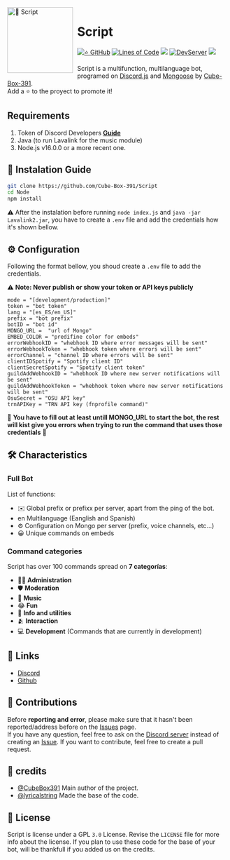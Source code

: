 <img width="150" height="150" align="left" style="float: left; margin: 0 10px 0 0;" alt="🤖 Script" src="https://cdn.discordapp.com/attachments/716260645271765024/891024190243745812/Script.png">  

# Script

[![⭐ GitHub](https://img.shields.io/github/stars/CubeBox391/Script.svg?style=social&label=Stars&style=flat)](https://github.com/LyricalString/Node/stargazers)
[![Lines of Code](https://sonarcloud.io/api/project_badges/measure?project=LyricalString_probando&metric=ncloc)](https://sonarcloud.io/dashboard?id=LyricalString_probando)
[![](https://img.shields.io/badge/discord.js-v13.0.0--dev-blue.svg?logo=npm)](https://github.com/discordjs)
[![DevServer](https://discordapp.com/api/guilds/744112347664089178/widget.png?style=shield)](https://discord.gg/kuMYA7f)
[![](https://img.shields.io/github/languages/top/Cube-Box-391/Script)]()

Script is a multifunction, multilanguage bot, programed on [Discord.js](https://discord.js.org) and [Mongoose](https://mongoosejs.com/docs/api.html) by [Cube-Box-391](https://github.com/Cube-Box-391).  
Add a ⭐ to the proyect to promote it!

## Requirements

1. Token of Discord Developers **[Guide](https://discordjs.guide/preparations/setting-up-a-bot-application.html#creating-your-bot)**
2. Java (to run Lavalink for the music module)
3. Node.js v16.0.0 or a more recent one.


## 🚀 Instalation Guide

```sh
git clone https://github.com/Cube-Box-391/Script
cd Node
npm install
```

⚠️ After the instalation before running `node index.js` and `java -jar Lavalink2.jar`, you have to create a `.env` file and add the credentials how it's shown bellow. 

## ⚙️ Configuration

Following the format bellow, you shoud create a `.env` file to add the credentials.

⚠️ **Note: Never publish or show your token or API keys publicly** 

```env
mode = "[development/production]"
token = "bot token"
lang = "[es_ES/en_US]"
prefix = "bot prefix"
botID = "bot id"
MONGO_URL =  "url of Mongo"
EMBED_COLOR = "predifine color for embeds"
errorWebhookID = "whebhook ID where error messages will be sent"
errorWebhookToken = "whebhook token where errors will be sent"
errorChannel = "channel ID where errors will be sent"
clientIDSpotify = "Spotify client ID"
clientSecretSpotify = "Spotify client token"
guildAddWebhookID = "whebhook ID where new server notifications will be sent"
guildAddWebhookToken = "whebhook token where new server notifications will be sent"
OsuSecret = "OSU API key"
trnAPIKey = "TRN API key (fnprofile command)"
```
🚨 **You have to fill out at least untill MONGO_URL to start the bot, the rest will kist give you errors when trying to run the command that uses those credentials** 🚨



## 🛠️ Characteristics

### Full Bot

List of functions:
*   ✉️ Global prefix or prefixx per server, apart from the ping of the bot.
*   en Multilanguage (Eanglish and Spanish)
*   ⚙️ Configuration on Mongo per server (prefix, voice channels, etc...)
*   😀 Unique commands on embeds



### Command categories

Script has over 100 commands spread on **7 categorías**:

*   👩‍💼 **Administration**
*   🛡 **Moderation**
*   🎵 **Music**
*   😂 **Fun**
*   🚩 **Info and utilities**
*   🫂 **Interaction**
*   💻 **Development** (Commands that are currently in development)

## 📎 Links

*   [Discord](https://discord.gg/kuMYA7f)
*   [Github](https://github.com/Cube-Box-391)

## 🤝 Contributions

Before **reporting and error**, please make sure that it hasn't been reported/address before on the [Issues](https://github.com/Cube-Box-391/Script/issues) page.   
If you have any question, feel free to ask on the [Discord server](https://discord.gg/kuMYA7f) instead of creating an [Issue](https://github.com/Cube-Box-391/Script/issues).
If you want to contribute, feel free to create a pull request.

## 📝 credits

* [@CubeBox391](https://github.com/Cube-Box-391) Main author of the project.
* [@lyricalstring](https://github.com/LyricalString) Made the base of the code.

## 📜 License

Script is license under a GPL `3.0` License. Revise the `LICENSE` file for more info about the license. If you plan to use these code for the base of your bot, will be thankfull if you added us on the credits.
